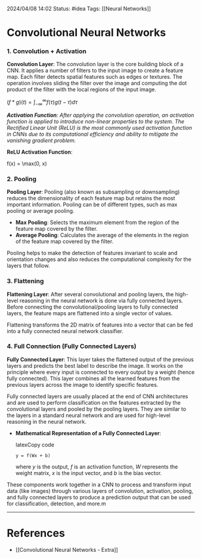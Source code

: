 2024/04/08 14:02
Status: #idea
Tags: [[Neural Networks]]

# Convolutional Neural Networks

### 1. Convolution + Activation

**Convolution Layer**: The convolution layer is the core building block of a CNN. It applies a number of filters to the input image to create a feature map. Each filter detects spatial features such as edges or textures. The operation involves sliding the filter over the image and computing the dot product of the filter with the local regions of the input image.

$(f * g)(t) = \int_{-\infty}^{\infty} f(\tau)g(t - \tau) d\tau$

***Activation Function**: After applying the convolution operation, an activation function is applied to introduce non-linear properties to the system. The Rectified Linear Unit (ReLU) is the most commonly used activation function in CNNs due to its computational efficiency and ability to mitigate the vanishing gradient problem.*

**ReLU Activation Function**:

f(x) = \max(0, x)

### 2. Pooling

**Pooling Layer**: Pooling (also known as subsampling or downsampling) reduces the dimensionality of each feature map but retains the most important information. Pooling can be of different types, such as max pooling or average pooling.

- **Max Pooling**: Selects the maximum element from the region of the feature map covered by the filter.
- **Average Pooling**: Calculates the average of the elements in the region of the feature map covered by the filter.

Pooling helps to make the detection of features invariant to scale and orientation changes and also reduces the computational complexity for the layers that follow.

### 3. Flattening

**Flattening Layer**: After several convolutional and pooling layers, the high-level reasoning in the neural network is done via fully connected layers. Before connecting the convolutional/pooling layers to fully connected layers, the feature maps are flattened into a single vector of values.

Flattening transforms the 2D matrix of features into a vector that can be fed into a fully connected neural network classifier.

### 4. Full Connection (Fully Connected Layers)

**Fully Connected Layer**: This layer takes the flattened output of the previous layers and predicts the best label to describe the image. It works on the principle where every input is connected to every output by a weight (hence fully connected). This layer combines all the learned features from the previous layers across the image to identify specific features.

Fully connected layers are usually placed at the end of CNN architectures and are used to perform classification on the features extracted by the convolutional layers and pooled by the pooling layers. They are similar to the layers in a standard neural network and are used for high-level reasoning in the neural network.

- **Mathematical Representation of a Fully Connected Layer**:
    
    latexCopy code
    
    `y = f(Wx + b)`
    
    where $y$ is the output, $f$ is an activation function, $W$ represents the weight matrix, $x$ is the input vector, and $b$ is the bias vector.

These components work together in a CNN to process and transform input data (like images) through various layers of convolution, activation, pooling, and fully connected layers to produce a prediction output that can be used for classification, detection, and more.m 







---
# References

- [[Convolutional Neural Networks - Extra]]